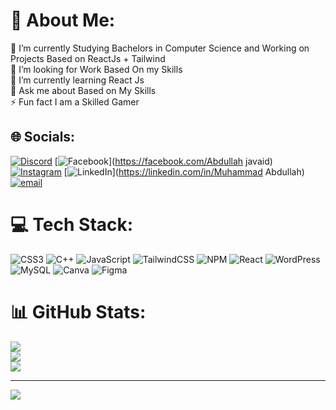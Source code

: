 # 💫 About Me:
🔭 I’m currently Studying Bachelors in Computer Science and Working on Projects Based on ReactJs + Tailwind<br>🤝 I’m looking for Work Based On my Skills<br>🌱 I’m currently learning React Js<br>💬 Ask me about Based on My Skills<br>⚡ Fun fact I am a Skilled Gamer


## 🌐 Socials:
[![Discord](https://img.shields.io/badge/Discord-%237289DA.svg?logo=discord&logoColor=white)](https://discord.gg/a2p8Dqs) [![Facebook](https://img.shields.io/badge/Facebook-%231877F2.svg?logo=Facebook&logoColor=white)](https://facebook.com/Abdullah javaid) [![Instagram](https://img.shields.io/badge/Instagram-%23E4405F.svg?logo=Instagram&logoColor=white)](https://instagram.com/abdullah.javaid372) [![LinkedIn](https://img.shields.io/badge/LinkedIn-%230077B5.svg?logo=linkedin&logoColor=white)](https://linkedin.com/in/Muhammad Abdullah) [![email](https://img.shields.io/badge/Email-D14836?logo=gmail&logoColor=white)](mailto:makertoy3@gmail.com) 

# 💻 Tech Stack:
![CSS3](https://img.shields.io/badge/css3-%231572B6.svg?style=for-the-badge&logo=css3&logoColor=white) ![C++](https://img.shields.io/badge/c++-%2300599C.svg?style=for-the-badge&logo=c%2B%2B&logoColor=white) ![JavaScript](https://img.shields.io/badge/javascript-%23323330.svg?style=for-the-badge&logo=javascript&logoColor=%23F7DF1E) ![TailwindCSS](https://img.shields.io/badge/tailwindcss-%2338B2AC.svg?style=for-the-badge&logo=tailwind-css&logoColor=white) ![NPM](https://img.shields.io/badge/NPM-%23CB3837.svg?style=for-the-badge&logo=npm&logoColor=white) ![React](https://img.shields.io/badge/react-%2320232a.svg?style=for-the-badge&logo=react&logoColor=%2361DAFB) ![WordPress](https://img.shields.io/badge/WordPress-%23117AC9.svg?style=for-the-badge&logo=WordPress&logoColor=white) ![MySQL](https://img.shields.io/badge/mysql-4479A1.svg?style=for-the-badge&logo=mysql&logoColor=white) ![Canva](https://img.shields.io/badge/Canva-%2300C4CC.svg?style=for-the-badge&logo=Canva&logoColor=white) ![Figma](https://img.shields.io/badge/figma-%23F24E1E.svg?style=for-the-badge&logo=figma&logoColor=white)
# 📊 GitHub Stats:
![](https://github-readme-stats.vercel.app/api?username=makertoy32&theme=dark&hide_border=false&include_all_commits=true&count_private=true)<br/>
![](https://nirzak-streak-stats.vercel.app/?user=makertoy32&theme=dark&hide_border=false)<br/>
![](https://github-readme-stats.vercel.app/api/top-langs/?username=makertoy32&theme=dark&hide_border=false&include_all_commits=true&count_private=true&layout=compact)

---
[![](https://visitcount.itsvg.in/api?id=makertoy32&icon=0&color=0)](https://visitcount.itsvg.in)

<!-- Proudly created with GPRM ( https://gprm.itsvg.in ) -->
